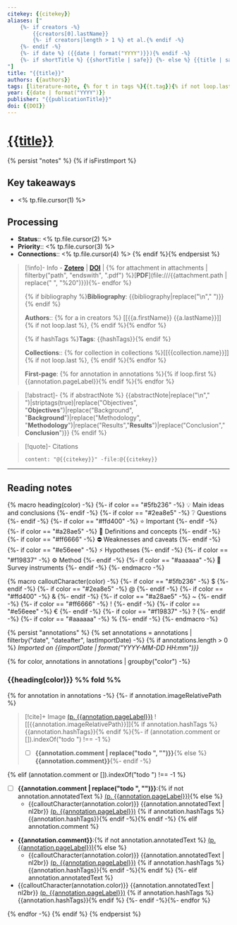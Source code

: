 ```yaml
---
citekey: {{citekey}}
aliases: ["
    {%- if creators -%}
        {{creators[0].lastName}}
        {%- if creators|length > 1 %} et al.{% endif -%}
    {%- endif -%}
    {%- if date %} ({{date | format("YYYY")}}){% endif -%} 
    {%- if shortTitle %} {{shortTitle | safe}} {%- else %} {{title | safe}} {%- endif -%}
"]
title: "{{title}}"
authors: {{authors}}
tags: [literature-note, {% for t in tags %}{{t.tag}}{% if not loop.last %}, {% endif %}{% endfor %}]
year: {{date | format("YYYY")}}
publisher: "{{publicationTitle}}"
doi: {{DOI}}
---
```


# [{{title}}]({{desktopURI}})

{% persist "notes" %}
{% if isFirstImport %}
## Key takeaways
- <% tp.file.cursor(1) %>

## Processing

- **Status**:: <% tp.file.cursor(2) %>
- **Priority**:: <% tp.file.cursor(3) %>
- **Connections**:: <% tp.file.cursor(4) %>
{% endif %}{% endpersist %}

> [!info]- Info - [**Zotero**]({{desktopURI}}) | [**DOI**](https://doi.org/{{DOI}}) | {% for attachment in attachments | filterby("path", "endswith", ".pdf") %}[**PDF**](file:///{{attachment.path | replace(" ", "%20")}}){%- endfor %}
>
> {% if bibliography %}**Bibliography**: {{bibliography|replace("\n"," ")}}{% endif %}
> 
> **Authors**:: {% for a in creators %} [[{{a.firstName}} {{a.lastName}}]]{% if not loop.last %}, {% endif %}{% endfor %}
> 
> {% if hashTags %}**Tags**: {{hashTags}}{% endif %}
> 
> **Collections**:: {% for collection in collections %}[[{{collection.name}}]]{% if not loop.last %}, {% endif %}{% endfor %}
> 
> **First-page**: {% for annotation in annotations %}{% if loop.first %}{{annotation.pageLabel}}{% endif %}{% endfor %}

> [!abstract]-
> {% if abstractNote %}
> {{abstractNote|replace("\n"," ")|striptags(true)|replace("Objectives", "**Objectives**")|replace("Background", "**Background**")|replace("Methodology", "**Methodology**")|replace("Results","**Results**")|replace("Conclusion","**Conclusion**")}}
> {% endif %}

> [!quote]- Citations
> 
> ```query
> content: "@{{citekey}}" -file:@{{citekey}}
> ```
 
---

## Reading notes
{% macro heading(color) -%}
{%- if color == "#5fb236" -%}
💡 Main ideas and conclusions
{%- endif -%}
{%- if color == "#2ea8e5" -%}
❔ Questions
{%- endif -%}
{%- if color == "#ffd400" -%}
⭐ Important
{%- endif -%}
{%- if color == "#a28ae5" -%}
🧩 Definitions and concepts
{%- endif -%}
{%- if color == "#ff6666" -%}
⛔ Weaknesses and caveats
{%- endif -%}
{%- if color == "#e56eee" -%}
⚡ Hypotheses
{%- endif -%}
{%- if color == "#f19837" -%}
⚙️ Method
{%- endif -%}
{%- if color == "#aaaaaa" -%}
📣 Survey instruments
{%- endif -%}
{%- endmacro -%}

{% macro calloutCharacter(color) -%}
{%- if color == "#5fb236" -%}
$
{%- endif -%}
{%- if color == "#2ea8e5" -%}
@
{%- endif -%}
{%- if color == "#ffd400" -%}
&
{%- endif -%}
{%- if color == "#a28ae5" -%}
~
{%- endif -%}
{%- if color == "#ff6666" -%}
!
{%- endif -%}
{%- if color == "#e56eee" -%}
€
{%- endif -%}
{%- if color == "#f19837" -%}
?
{%- endif -%}
{%- if color == "#aaaaaa" -%}
%
{%- endif -%}
{%- endmacro -%}

{% persist "annotations" %}
{% set annotations = annotations | filterby("date", "dateafter", lastImportDate) -%}
{% if annotations.length > 0 %}
*Imported on {{importDate | format("YYYY-MM-DD HH:mm")}}*

{% for color, annotations in annotations | groupby("color") -%}

### {{heading(color)}} %% fold %%
{% for annotation in annotations -%}
{%- if annotation.imageRelativePath %}

> [!cite]+ Image [(p. {{annotation.pageLabel}})](zotero://open-pdf/library/items/{{annotation.attachment.itemKey}}?page={{annotation.pageLabel}}&annotation={{annotation.id}})
> ![[{{annotation.imageRelativePath}}]]{% if annotation.hashTags %}
> {{annotation.hashTags}}{% endif %}{%- if (annotation.comment or []).indexOf("todo ") !== -1 %}
> - [ ] **{{annotation.comment | replace("todo ", "")}}**{% else %}
> **{{annotation.comment}}**{%- endif -%}

{% elif (annotation.comment or []).indexOf("todo ") !== -1 %}
- [ ] **{{annotation.comment | replace("todo ", "")}}**:{% if not annotation.annotatedText %} [(p. {{annotation.pageLabel}})](zotero://open-pdf/library/items/{{annotation.attachment.itemKey}}?page={{annotation.pageLabel}}&annotation={{annotation.id}}){% else %}
	- {{calloutCharacter(annotation.color)}} {{annotation.annotatedText | nl2br}} [(p. {{annotation.pageLabel}})](zotero://open-pdf/library/items/{{annotation.attachment.itemKey}}?page={{annotation.pageLabel}}&annotation={{annotation.id}}) {% if annotation.hashTags %}{{annotation.hashTags}}{% endif -%}{% endif -%}
{% elif annotation.comment %}
- **{{annotation.comment}}**:{% if not annotation.annotatedText %} [(p. {{annotation.pageLabel}})](zotero://open-pdf/library/items/{{annotation.attachment.itemKey}}?page={{annotation.pageLabel}}&annotation={{annotation.id}}){% else %}
	- {{calloutCharacter(annotation.color)}} {{annotation.annotatedText | nl2br}} [(p. {{annotation.pageLabel}})](zotero://open-pdf/library/items/{{annotation.attachment.itemKey}}?page={{annotation.pageLabel}}&annotation={{annotation.id}}) {% if annotation.hashTags %}{{annotation.hashTags}}{% endif -%}{% endif %}
{%- elif annotation.annotatedText %}
- {{calloutCharacter(annotation.color)}} {{annotation.annotatedText | nl2br}} [(p. {{annotation.pageLabel}})](zotero://open-pdf/library/items/{{annotation.attachment.itemKey}}?page={{annotation.pageLabel}}&annotation={{annotation.id}}) {% if annotation.hashTags %}{{annotation.hashTags}}{% endif %}
{%- endif -%}{%- endfor %}

{% endfor -%}
{% endif %}
{% endpersist %}
